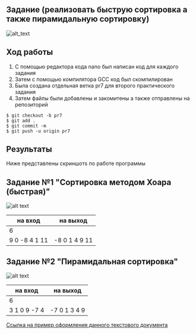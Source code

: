 ## Задание (реализовать быструю сортировка а также пирамидальную сортировку)
![alt_text](https://i.ibb.co/NTGLfN6/2.png)
## Ход работы
1. С помощью редактора кода nano был написан код для каждого задания
2. Затем с помощью компилятора GCC код был скомпилирован
3. Была создана отдельная ветка pr7 для второго практического задания
4. Затем файлы были добавлены и закомитены а также отправлены на репозиторий
```
$ git checkout -b pr7
$ git add .
$ git commit -m
$ git push -u origin pr7
```
## Результаты
Ниже представлены скриншотs по работе программы



## Задание №1 "Сортировка методом Хоара (быстрая)"

![alt text](https://pp.userapi.com/c851216/v851216978/108d7b/z2mxRkQqKHM.jpg)

| на вход        |  на выход     | 
| -------------- |:-------------:| 
| 6              |               |
| 9 0 -8 4 1 11  |-8 0 1 4 9 11  | 

## Задание №2 "Пирамидальная сортировка"

![alt text](https://pp.userapi.com/c851216/v851216978/108d73/a4BLIXJRaOk.jpg)

| на вход          |  на выход         | 
| -----------------|:-----------------:| 
| 6                |                   |
|3 1 0 9 -7 4      |-7 0 1 3 4 9       |

[Ссылка на пример оформления данного текстового документа](https://github.com/adam-p/markdown-here/wiki/Markdown-Cheatsheet)
